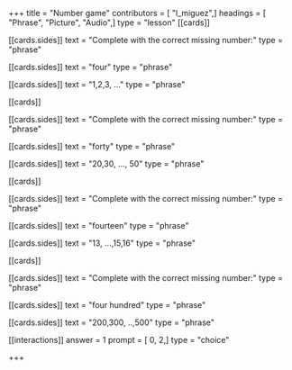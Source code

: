 +++
title = "Number game"
contributors = [ "l_miguez",]
headings = [ "Phrase", "Picture", "Audio",]
type = "lesson"
[[cards]]

[[cards.sides]]
text = "Complete with the correct missing number:"
type = "phrase"

[[cards.sides]]
text = "four"
type = "phrase"

[[cards.sides]]
text = "1,2,3, ..."
type = "phrase"

[[cards]]

[[cards.sides]]
text = "Complete with the correct missing number:"
type = "phrase"

[[cards.sides]]
text = "forty"
type = "phrase"

[[cards.sides]]
text = "20,30, ..., 50"
type = "phrase"

[[cards]]

[[cards.sides]]
text = "Complete with the correct missing number:"
type = "phrase"

[[cards.sides]]
text = "fourteen"
type = "phrase"

[[cards.sides]]
text = "13, ...,15,16"
type = "phrase"

[[cards]]

[[cards.sides]]
text = "Complete with the correct missing number:"
type = "phrase"

[[cards.sides]]
text = "four hundred"
type = "phrase"

[[cards.sides]]
text = "200,300, ..,500"
type = "phrase"

[[interactions]]
answer = 1
prompt = [ 0, 2,]
type = "choice"

+++
